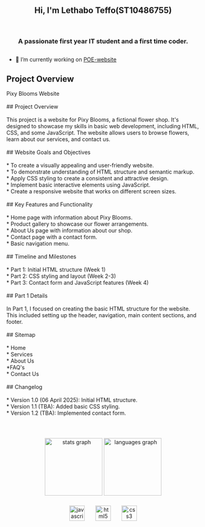 <br clear="both">

<h2 align="center">Hi, I'm Lethabo Teffo(ST10486755)</h2>

<br clear="both">

<h3 align="center">A passionate first year IT student and a first time coder. <br>

##
    
-  🔭 I’m currently working on [POE-website](https://github.com/LethaboTeffo/POE-website/blob/main/home.html)

<h2>Project Overview</h2>

<p align="left">Pixy Blooms Website<br><br>## Project Overview<br><br>This project is a website for Pixy Blooms, a fictional flower shop. It's designed to showcase my skills in basic web development, including HTML, CSS, and some JavaScript. The website allows users to browse flowers, learn about our services, and contact us.<br><br>## Website Goals and Objectives<br><br>* To create a visually appealing and user-friendly website.<br>* To demonstrate understanding of HTML structure and semantic markup.<br>* Apply CSS styling to create a consistent and attractive design.<br>* Implement basic interactive elements using JavaScript.<br>* Create a responsive website that works on different screen sizes.<br><br>## Key Features and Functionality<br><br>* Home page with information about Pixy Blooms.<br>* Product gallery to showcase our flower arrangements.<br>* About Us page with information about our shop.<br>* Contact page with a contact form.<br>* Basic navigation menu.<br><br>## Timeline and Milestones<br><br>* Part 1: Initial HTML structure (Week 1)<br>* Part 2: CSS styling and layout (Week 2-3)<br>* Part 3: Contact form and JavaScript features (Week 4)<br><br>## Part 1 Details<br><br>In Part 1, I focused on creating the basic HTML structure for the website. This included setting up the header, navigation, main content sections, and footer.<br><br>## Sitemap<br><br>* Home<br>* Services<br>* About Us<br>*FAQ's<br>* Contact Us<br><br>## Changelog<br><br>* Version 1.0 (06 April 2025): Initial HTML structure.<br>* Version 1.1 (TBA): Added basic CSS styling.<br>* Version 1.2 (TBA): Implemented contact form.<br><br> </p>

###

<br clear="both">

<div align="center">
  <img src="https://github-readme-stats.vercel.app/api?username=LethaboTeffo&hide_title=false&hide_rank=false&show_icons=true&include_all_commits=true&count_private=true&disable_animations=false&theme=dracula&locale=en&hide_border=false" height="150" alt="stats graph"  />
  <img src="https://github-readme-stats.vercel.app/api/top-langs?username=LethaboTeffo&locale=en&hide_title=false&layout=compact&card_width=320&langs_count=5&theme=dracula&hide_border=false" height="150" alt="languages graph"  />
</div>

###

<div align="center">
  <img src="https://cdn.jsdelivr.net/gh/devicons/devicon/icons/javascript/javascript-original.svg" height="40" alt="javascript logo"  />
  <img width="20" />
  <img src="https://cdn.jsdelivr.net/gh/devicons/devicon/icons/html5/html5-original.svg" height="40" alt="html5 logo"  />
  <img width="20" />
  <img src="https://cdn.jsdelivr.net/gh/devicons/devicon/icons/css3/css3-original.svg" height="40" alt="css3 logo"  />
</div>
